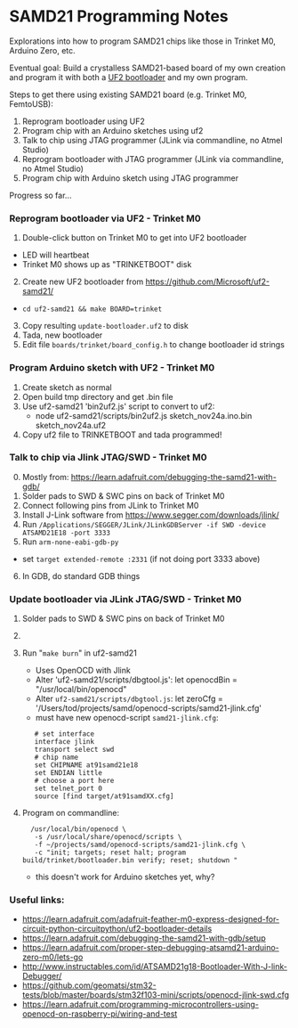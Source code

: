 # SAMD21 Programming Notes

Explorations into how to program SAMD21 chips like those in Trinket M0, Arduino Zero, etc.

Eventual goal: Build a crystalless SAMD21-based board of my own creation and program it with both a [UF2 bootloader](https://github.com/Microsoft/uf2-samd21/) and my own program.

Steps to get there using existing SAMD21 board (e.g. Trinket M0, FemtoUSB):
1. Reprogram bootloader using UF2
2. Program chip with an Arduino sketches using uf2
3. Talk to chip using JTAG programmer (JLink via commandline, no Atmel Studio)
3. Reprogram bootloader with JTAG programmer (JLink via commandline, no Atmel Studio)
4. Program chip with Arduino sketch using JTAG programmer


Progress so far...

### Reprogram bootloader via UF2 - Trinket M0 ###
1. Double-click button on Trinket M0 to get into UF2 bootloader
  - LED will heartbeat
  - Trinket M0 shows up as "TRINKETBOOT" disk
2. Create new UF2 bootloader from https://github.com/Microsoft/uf2-samd21/
  - `cd uf2-samd21 && make BOARD=trinket`
3. Copy resulting `update-bootloader.uf2` to disk
4. Tada, new bootloader
5. Edit file `boards/trinket/board_config.h` to change bootloader id strings

### Program Arduino sketch with UF2 - Trinket M0 ###
1. Create sketch as normal
2. Open build tmp directory and get .bin file
3. Use uf2-samd21 'bin2uf2.js' script to convert to uf2:
   - node uf2-samd21/scripts/bin2uf2.js sketch_nov24a.ino.bin sketch_nov24a.uf2
4. Copy uf2 file to TRINKETBOOT and tada programmed!


### Talk to chip via Jlink JTAG/SWD  - Trinket M0 ###
0. Mostly from: https://learn.adafruit.com/debugging-the-samd21-with-gdb/
1. Solder pads to SWD & SWC pins on back of Trinket M0
2. Connect following pins from JLink to Trinket M0
3. Install J-Link software from https://www.segger.com/downloads/jlink/
4. Run `/Applications/SEGGER/JLink/JLinkGDBServer -if SWD -device ATSAMD21E18 -port 3333`
5. Run `arm-none-eabi-gdb-py`
  - set `target extended-remote :2331` (if not doing port 3333 above)
6. In GDB, do standard GDB things

### Update bootloader via JLink JTAG/SWD - Trinket M0 ###
1. Solder pads to SWD & SWC pins on back of Trinket M0
2.
2. Run "`make burn`" in uf2-samd21
   - Uses OpenOCD with Jlink
   - Alter 'uf2-samd21/scripts/dbgtool.js':
         let openocdBin = "/usr/local/bin/openocd"
   - Alter `uf2-samd21/scripts/dbgtool.js`:
         let zeroCfg = '/Users/tod/projects/samd/openocd-scripts/samd21-jlink.cfg'
   - must have new openocd-script `samd21-jlink.cfg`:
   ```
      # set interface
      interface jlink
      transport select swd
      # chip name
      set CHIPNAME at91samd21e18
      set ENDIAN little
      # choose a port here
      set telnet_port 0
      source [find target/at91samdXX.cfg]
    ```

6. Program on commandline:
   ```
     /usr/local/bin/openocd \
      -s /usr/local/share/openocd/scripts \
      -f ~/projects/samd/openocd-scripts/samd21-jlink.cfg \
      -c "init; targets; reset halt; program build/trinket/bootloader.bin verify; reset; shutdown "
      ```
   - this doesn't work for Arduino sketches yet, why?





### Useful links: ###
- https://learn.adafruit.com/adafruit-feather-m0-express-designed-for-circuit-python-circuitpython/uf2-bootloader-details
- https://learn.adafruit.com/debugging-the-samd21-with-gdb/setup
- https://learn.adafruit.com/proper-step-debugging-atsamd21-arduino-zero-m0/lets-go
- http://www.instructables.com/id/ATSAMD21g18-Bootloader-With-J-link-Debugger/
- https://github.com/geomatsi/stm32-tests/blob/master/boards/stm32f103-mini/scripts/openocd-jlink-swd.cfg
- https://learn.adafruit.com/programming-microcontrollers-using-openocd-on-raspberry-pi/wiring-and-test
